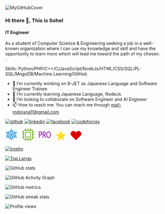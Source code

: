![MyGitHubCover](https://github.com/ThisisSohel/ThisisSohel/assets/97689065/9be5fdaa-cf09-4d56-8572-e252624657a1)
### Hi there 👋, This is Sohel
#### IT Engineer
As a student of Computer Science & Engineering seeking a job in a well-known organization where I can use my knowledge and skill and have the opportunity to learn more which will lead me toward the path of my chosen. .

Skills: Python/PHP/C++/C/JavaScript/NodeJs/HTML/CSS/SQL/PL-SQL/MngoDB/Machine Learning/GitHub

- 🔭 I’m currently working on  B-JET as Japanese Language and Software Engineer Trainee 
- 🌱 I’m currently learning Japanese Language, NodeJs. 
- 👯 I’m looking to collaborate on Software Engineer and AI Engineer 
- 📫 How to reach me: You can reach me through mail-mdsrana11@gmail.com 


[<img src='https://cdn.jsdelivr.net/npm/simple-icons@3.0.1/icons/github.svg' alt='github' height='40'>](https://github.com/ThisisSohel)  [<img src='https://cdn.jsdelivr.net/npm/simple-icons@3.0.1/icons/linkedin.svg' alt='linkedin' height='40'>](https://www.linkedin.com/in/invalid:///)  [<img src='https://cdn.jsdelivr.net/npm/simple-icons@3.0.1/icons/facebook.svg' alt='facebook' height='40'>](https://www.facebook.com/https://web.facebook.com/touhidujjaman.sohel.7)  [<img src='https://cdn.jsdelivr.net/npm/simple-icons@3.0.1/icons/codeforces.svg' alt='codeforces' height='40'>](https://codeforces.com/profile/Sohel-Rana)  

<a href='https://archiveprogram.github.com/'><img src='https://raw.githubusercontent.com/acervenky/animated-github-badges/master/assets/acbadge.gif' width='40' height='40'></a> <a href='https://docs.github.com/en/developers'><img src='https://raw.githubusercontent.com/acervenky/animated-github-badges/master/assets/devbadge.gif' width='40' height='40'></a> <a href='https://github.com/pricing'><img src='https://raw.githubusercontent.com/acervenky/animated-github-badges/master/assets/pro.gif' width='40' height='40'></a> <a href='https://stars.github.com/'><img src='https://raw.githubusercontent.com/acervenky/animated-github-badges/master/assets/starbadge.gif' width='35' height='35'></a> <a href='https://docs.github.com/en/github/supporting-the-open-source-community-with-github-sponsors'><img src='https://raw.githubusercontent.com/acervenky/animated-github-badges/master/assets/sponsorbadge.gif' width='35' height='35'></a> 

[![trophy](https://github-profile-trophy.vercel.app/?username=ThisisSohel)](https://github.com/ryo-ma/github-profile-trophy)

[![Top Langs](https://github-readme-stats.vercel.app/api/top-langs/?username=ThisisSohel)](https://github.com/anuraghazra/github-readme-stats)

![GitHub stats](https://github-readme-stats.vercel.app/api?username=ThisisSohel&show_icons=true&count_private=true)  

![GitHub Activity Graph](https://activity-graph.herokuapp.com/graph?username=ThisisSohel)  

![GitHub metrics](https://metrics.lecoq.io/ThisisSohel)  

![GitHub streak stats](https://streak-stats.demolab.com/?user=ThisisSohel)  

![Profile views](https://gpvc.arturio.dev/ThisisSohel)  
